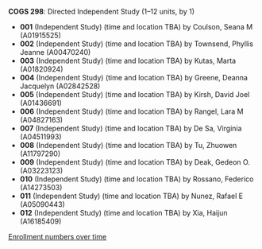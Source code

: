 **COGS 298**: Directed Independent Study (1–12 units, by 1)

- **001** (Independent Study) (time and location TBA) by Coulson, Seana M (A01915525)
- **002** (Independent Study) (time and location TBA) by Townsend, Phyllis Jeanne (A00470240)
- **003** (Independent Study) (time and location TBA) by Kutas, Marta (A01820924)
- **004** (Independent Study) (time and location TBA) by Greene, Deanna Jacquelyn (A02842528)
- **005** (Independent Study) (time and location TBA) by Kirsh, David Joel (A01436691)
- **006** (Independent Study) (time and location TBA) by Rangel, Lara M (A04827163)
- **007** (Independent Study) (time and location TBA) by De Sa, Virginia (A04511993)
- **008** (Independent Study) (time and location TBA) by Tu, Zhuowen (A11797290)
- **009** (Independent Study) (time and location TBA) by Deak, Gedeon O. (A03223123)
- **010** (Independent Study) (time and location TBA) by Rossano, Federico (A14273503)
- **011** (Independent Study) (time and location TBA) by Nunez, Rafael E (A05090443)
- **012** (Independent Study) (time and location TBA) by Xia, Haijun (A16185409)

[Enrollment numbers over time](./COGS298.tsv)
